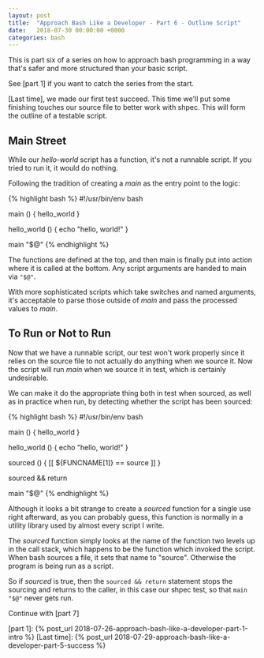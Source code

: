```yaml
---
layout: post
title:  "Approach Bash Like a Developer - Part 6 - Outline Script"
date:   2018-07-30 00:00:00 +0000
categories: bash
---
```


This is part six of a series on how to approach bash programming in a
way that's safer and more structured than your basic script.

See [part 1] if you want to catch the series from the start.

[Last time], we made our first test succeed. This time we'll put some
finishing touches our source file to better work with shpec. This will
form the outline of a testable script.

Main Street
-----------

While our *hello-world* script has a function, it's not a runnable
script. If you tried to run it, it would do nothing.

Following the tradition of creating a *main* as the entry point to the
logic:

{% highlight bash %}
#!/usr/bin/env bash

main () {
  hello_world
}

hello_world () {
  echo "hello, world!"
}

main "$@"
{% endhighlight %}

The functions are defined at the top, and then main is finally put into
action where it is called at the bottom.  Any script arguments are
handed to main via `"$@"`.

With more sophisticated scripts which take switches and named arguments,
it's acceptable to parse those outside of *main* and pass the processed
values to *main*.

To Run or Not to Run
--------------------

Now that we have a runnable script, our test won't work properly since
it relies on the source file to not actually do anything when we source
it.  Now the script will run *main* when we source it in test, which is
certainly undesirable.

We can make it do the appropriate thing both in test when sourced, as
well as in practice when run, by detecting whether the script has been
sourced:

{% highlight bash %}
#!/usr/bin/env bash

main () {
  hello_world
}

hello_world () {
  echo "hello, world!"
}

sourced () {
  [[ ${FUNCNAME[1]} == source ]]
}

sourced && return

main "$@"
{% endhighlight %}

Although it looks a bit strange to create a *sourced* function for a
single use right afterward, as you can probably guess, this function is
normally in a utility library used by almost every script I write.

The *sourced* function simply looks at the name of the function two
levels up in the call stack, which happens to be the function which
invoked the script. When bash sources a file, it sets that name to
"source". Otherwise the program is being run as a script.

So if *sourced* is true, then the `sourced && return` statement stops
the sourcing and returns to the caller, in this case our shpec test, so
that `main "$@"` never gets run.

Continue with [part 7]

  [part 1]:     {% post_url 2018-07-26-approach-bash-like-a-developer-part-1-intro    %}
  [Last time]:  {% post_url 2018-07-29-approach-bash-like-a-developer-part-5-success  %}
